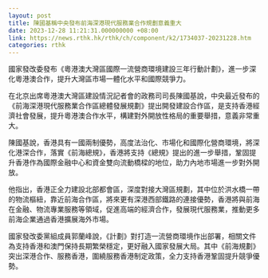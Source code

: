 ```yaml
---
layout: post
title: 陳國基稱中央發布前海深港現代服務業合作規劃意義重大
date: 2023-12-28 11:21:31.000000000 +08:00
link: https://news.rthk.hk/rthk/ch/component/k2/1734037-20231228.htm
categories: rthk
---
```


國家發改委發布《粵港澳大灣區國際一流營商環境建設三年行動計劃》，進一步深化粵港澳合作，提升大灣區市場一體化水平和國際競爭力。

在北京出席粵港澳大灣區建設情況記者會的政務司司長陳國基說，中央最近發布的《前海深港現代服務業合作區總體發展規劃》提出開發建設合作區，是支持香港經濟社會發展，提升粵港澳合作水平，構建對外開放性格局的重要舉措，意義非常重大。

陳國基說，香港具有一國兩制優勢，高度法治化、市場化和國際化營商環境，將深化港深合作，落實《前海總規》，香港將支持《總規》提出的進一步舉措，鞏固提升香港作為國際金融中心和資金雙向流動橋樑的地位，助力內地市場進一步對外開放。

他指出，香港正全力建設北部都會區，深度對接大灣區規劃，其中位於洪水橋一帶的物流樞紐，靠近前海合作區，將來更有深港西部鐵路的連接優勢，香港將與前海在金融、物流專業服務等領域，促進高端的經濟合作，發展現代服務業，推動更多前海企業通過香港擴展海外市場。

國家發改委黨組成員郭蘭峰說，《計劃》對打造一流營商環境作出部署，相關文件為支持香港和澳門保持長期繁榮穩定，更好融入國家發展大局。其中《前海規劃》突出深港合作、服務香港，圍繞服務香港制定政策，全力支持香港鞏固提升競爭優勢。
